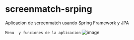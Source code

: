 # screenmatch-srping
Aplicacion de screenmatch usando Spring Framework y JPA

`Menu  y funciones de la aplicacion`
![image](https://github.com/keatnis/screenmatch-spring/assets/95552515/4de9b78d-3837-4233-8dca-595e556f0ae2)


